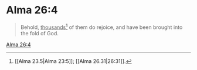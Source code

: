 # Alma 26:4

> Behold, <u>thousands</u>[^a] of them do rejoice, and have been brought into the fold of God.

[Alma 26:4](https://www.churchofjesuschrist.org/study/scriptures/bofm/alma/26?lang=eng&id=p4#p4)


[^a]: [[Alma 23.5|Alma 23:5]]; [[Alma 26.31|26:31]].  

